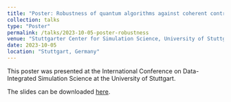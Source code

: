 ```yaml
---
title: "Poster: Robustness of quantum algorithms against coherent control errors"
collection: talks
type: "Poster"
permalink: /talks/2023-10-05-poster-robustness
venue: "Stuttgarter Center for Simulation Science, University of Stuttgart"
date: 2023-10-05
location: "Stuttgart, Germany"
---
```


This poster was presented at the International Conference on Data-Integrated Simulation Science at the University of Stuttgart.

The slides can be downloaded [here](https://daniel-fink-de.github.io/files/2023-10-05-poster-robustness.pdf).